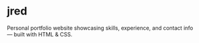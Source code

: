 # jred
Personal portfolio website showcasing skills, experience, and contact info — built with HTML &amp; CSS.
